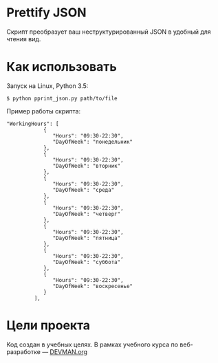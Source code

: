 # Prettify JSON

Скрипт преобразует ваш неструктурированный JSON в удобный для чтения вид.

# Как использовать

Запуск на Linux, Python 3.5:

`$ python pprint_json.py path/to/file`

Пример работы скрипта:

```
"WorkingHours": [
            {
               "Hours": "09:30-22:30",
               "DayOfWeek": "понедельник"
            },
            {
               "Hours": "09:30-22:30",
               "DayOfWeek": "вторник"
            },
            {
               "Hours": "09:30-22:30",
               "DayOfWeek": "среда"
            },
            {
               "Hours": "09:30-22:30",
               "DayOfWeek": "четверг"
            },
            {
               "Hours": "09:30-22:30",
               "DayOfWeek": "пятница"
            },
            {
               "Hours": "09:30-22:30",
               "DayOfWeek": "суббота"
            },
            {
               "Hours": "09:30-22:30",
               "DayOfWeek": "воскресенье"
            }
         ],
 ```


# Цели проекта

Код создан в учебных целях. В рамках учебного курса по веб-разработке ― [DEVMAN.org](https://devman.org)



